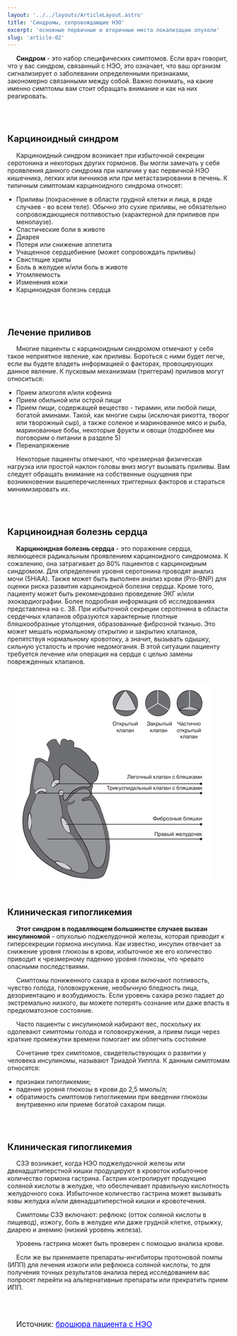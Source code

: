```yaml
---
layout: '../../layouts/ArticleLayout.astro'
title: 'Синдромы, сопровождающие НЭО'
excerpt: 'основные первичные и вторичные места локализации опухоли'
slug: 'article-02'
---
```


<style>
    p {
        text-indent: 20px;
    }

    h2 {
        font-size: 20px; 
        font-weight: bold;
    }
    ul {
        list-style-type: disc; 
        padding-left: 20px;
    }
</style>


<p>
    <b>Синдром</b> - это набор специфических симптомов. Если врач говорит,
    что у вас синдром, связанный с НЭО, это означает, 
    что ваш организм сигнализирует о заболевании определенными признаками, 
    закономерно связанными между собой. Важно понимать, на какие именно симптомы вам
    стоит обращать внимание и как на них реагировать.
</p>

<br>
<br>

<h2> Карциноидный синдром </h2>
<p>
    Карциноидный синдром возникает при избыточной секреции серотонина и некоторых других гормонов. Вы могли замечать у себя
    проявления данного синдрома при
    наличии у вас первичной НЭО кишечника, легких или яичников или
    при метастазировании в печень.
    К типичным симптомам карциноидного синдрома относят:
    <ul>
        <li> 
            Приливы (покраснение в области грудной клетки и лица, в ряде случаев - во всем теле). 
            Обычно это сухие приливы, не обязательно сопровождающиеся потливостью (характерной для приливов при менопаузе).
        </li>
        <li>Спастические боли в животе</li>
        <li>Диарея</li>
        <li>Потеря или снижение аппетита</li>
        <li>Учащенное сердцебиение (может сопровождать приливы)</li>
        <li>Свистящие хрипы</li>
        <li>Боль в желудке и/или боль в животе</li>
        <li>Утомляемость</li>
        <li>Изменения кожи</li>
        <li>Карциноидная болезнь сердца</li>
    </ul>
</p>

<br>
<br>

<h2> Лечение приливов </h2>
<p>
    Многие пациенты с карциноидным синдромом отмечают у себя
    такое неприятное явление, как приливы. Бороться с ними будет легче,
    если вы будете владеть информацией о факторах, провоцирующих
    данное явление. К пусковым механизмам (триггерам) приливов могут
    относиться:
    <ul>
        <li>Прием алкоголя и/или кофеина</li>
        <li>Прием обильной или острой пищи</li>
        <li>
            Прием пищи, содержащей вещество - тирамин, или любой пищи,
            богатой аминами. Такой, как многие сыры (исключая рикотта, творог
            или творожный сыр), а также соленое и маринованное мясо и рыба,
            маринованные бобы, некоторые
            фрукты и овощи (подробнее мы поговорим о питании в разделе 5)
        </li>
        <li>Перенапряжение</li>
    </ul>
</p>
<p>
    Некоторые пациенты отмечают,
    что чрезмерная физическая нагрузка или простой наклон головы
    вниз могут вызывать приливы. Вам
    следует обращать внимание на
    собственные ощущения при возникновении вышеперечисленных
    триггерных факторов и стараться
    минимизировать их.
</p>

<br>
<br>

<h2> Карциноидная болезнь сердца </h2>

<p>
    <b>Карциноидная болезнь сердца</b> - это поражение сердца, являющееся радикальным проявлением
    карциноидного синдромома. К сожалению, она затрагивает до 80%
    пациентов с карциноидным синдромом.
    Для определения уровня серотонина проводят анализ мочи
    (5HiAA). Также может быть выполнен анализ крови (Pro-BNP) для
    оценки риска развития карциноидной болезни сердца. Кроме того,
    пациенту может быть рекомендовано проведение ЭКГ и/или эхокардиографии. Более подробная
    информация об исследованиях
    представлена на с. 38.
    При избыточной секреции серотонина в области сердечных
    клапанов образуются характерные
    плотные бляшкообразные утолщения, образованные фиброзной
    тканью. Это может мешать нормальному открытию и закрытию
    клапанов, препятствуя нормальному кровотоку, а значит, вызывать
    одышку, сильную усталость и прочие недомогания. В этой ситуации
    пациенту требуется лечение или
    операция на сердце с целью замены поврежденных клапанов.
</p>

<br>

![alt сердце](../../../public/images//article-3/heart.png)

<br>

<h2> Клиническая гипогликемия </h2>
<p>
    <b>Этот синдром в подавляющем большинстве случаев вызван инсулиномой</b> - опухолью
    поджелудочной железы, которая
    приводит к гиперсекреции гормона
    инсулина. Как известно, инсулин
    отвечает за снижение уровня глюкозы в крови, избыточное же его
    количество приводит к чрезмерному падению уровня глюкозы, что
    чревато опасными последствиями.
</p>
<p>
    Симптомы пониженного сахара в крови включают потливость,
    чувство голода, головокружение,
    необычную бледность лица, дезориентацию и возбудимость. Если
    уровень сахара резко падает до
    экстремально низкого, вы можете
    потерять сознание или даже впасть
    в предкоматозное состояние.
</p>
<p>
    Часто пациенты с инсулиномой набирают вес, поскольку их
    одолевают симптомы голода и головокружения, а прием пищи через краткие промежутки времени
    помогает им облегчить состояние
</p>
<p>
    Сочетание трех симптомов,
    свидетельствующих о развитии у
    человека инсулиномы, называют
    Триадой Уиппла. К данным симптомам относятся:
    <ul>
    <li>признаки гипогликемии;</li>
    <li>падение уровня глюкозы в крови до 2,5 ммоль/л;</li>
    <li>
        обратимость симптомов гипогликемии при введении глюкозы
        внутривенно или приеме богатой
        сахаром пищи.
    </li>
    </ul>
</p>

<br>
<br>

<h2> Клиническая гипогликемия </h2>
<p>
    СЗЭ возникает, когда НЭО
    поджелудочной железы или двенадцатиперстной кишки продуцируют в кровоток избыточное количество гормона гастрина. Гастрин
    контролирует продукцию соляной
    кислоты в желудке, что обеспечивает правильную кислотность желудочного сока. Избыточное количество гастрина может вызывать
    язвы желудка и/или двенадцатиперстной кишки и кровотечения. 
</p>
<p>
    Симптомы СЗЭ включают:
    рефлюкс (отток соляной кислоты в
    пищевод), изжогу, боль в желудке
    или даже грудной клетке, отрыжку,
    диарею и анемию (низкий уровень
    железа).
</p>
<p>
    Уровень гастрина может быть
    проверен с помощью анализа крови.
</p>
<p>
    Если же вы принимаете препараты-ингибиторы протоновой
    помпы (ИПП) для лечения изжоги
    или рефлюкса соляной кислоты,
    то для получения точных результатов анализа перед исследованием
    вас попросят перейти на альтернативные препараты или прекратить
    прием ИПП. 
</p>

<br>
<br>

<p style="font-size: 17px">
    Источник: 
    <a 
        style="color: blue" 
        href="https://vk.com/doc492172941_490970814?hash=9299bb54a36af80b02&dl=f915fcd8df0ebfa410"
        > брошюра пациента c НЭО
    </a>
<p>
